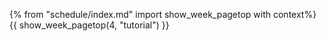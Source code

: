 {% from "schedule/index.md" import show_week_pagetop with context%}
{{ show_week_pagetop(4, "tutorial") }}
